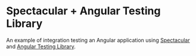 # Spectacular + Angular Testing Library

An example of integration testing an Angular application using [Spectacular](https://www.npmjs.com/package/@ngworker/spectacular) and [Angular Testing Library](http://npmjs.com/package/@testing-library/angular).
